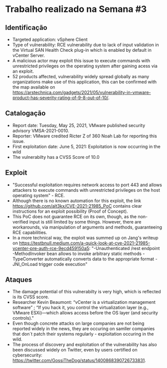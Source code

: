 
# Trabalho realizado na Semana #3

## Identificação

- Targeted application: vSphere Client
- Type of vulnerability: RCE vulnerability due to lack of input validation in the Virtual SAN Health Check plug-in which is enabled by default in vCenter Server. 
- A malicious actor may exploit this issue to execute commands with unrestricted privileges on the operating system after gaining acess via an exploit.
- 52 products affected, vulnerability widely spread globally as many organizations make use of this application, this can be confirmed with the map available on https://arstechnica.com/gadgets/2021/05/vulnerability-in-vmware-product-has-severity-rating-of-9-8-out-of-10/.

## Catalogação

- Report date: Tuesday, May 25, 2021, VMware published security advisory VMSA-2021-0010.
- Reporter: VMware credited Ricter Z of 360 Noah Lab for reporting this issue.
- First exploitation date: June 5, 2021: Exploitation is now occurring in the wild
- The vulnerabilty has a CVSS Score of 10.0

## Exploit

- "Successful exploitation requires network access to port 443 and allows attackers to execute commands with unrestricted privileges on the host operating system" - RCE.
- Although there is no known automation for this exploit, the link https://github.com/alt3kx/CVE-2021-21985_PoC contains clear instructions for an exploit possibility (Proof of Concept).
- This PoC does not guarantee RCE on its own, though, as the non-verified input is still limited by some things. However, there are workarounds, via manipulation of arguments and methods, guaranteeing RCE capabilities.
- In a more technical way, the exploit was summed up on Jang's writeup on https://testbnull.medium.com/a-quick-look-at-cve-2021-21985-vcenter-pre-auth-rce-9ecd459150a5:
"-Unauthenticated /rest endpoint
-MethodInvoker bean allows to invoke arbitrary static methods
-TypeConverter automatically converts data to the appropriate format
-JNI_OnLoad trigger code execution"

## Ataques

- The damage potential of this vulnerabilty is very high, which is reflected is its CVSS score.
- Researcher Kevin Beaumont: “vCenter is a virtualization management software” ; “If you hack it, you control the virtualization layer (e.g., VMware ESXi)—which allows access before the OS layer (and security controls)."
- Even though concrete attacks on large companies are not being reported widely in the news, they are occuring on samller companies that don´t patch their systems regularly - exploitation occuring in the wild.
- The process of discovery and exploitation of the vulnerability has also been discussed widely on Twitter, even by users certified on cybersecurity: https://twitter.com/GossiTheDog/status/1400868390726733831. 

